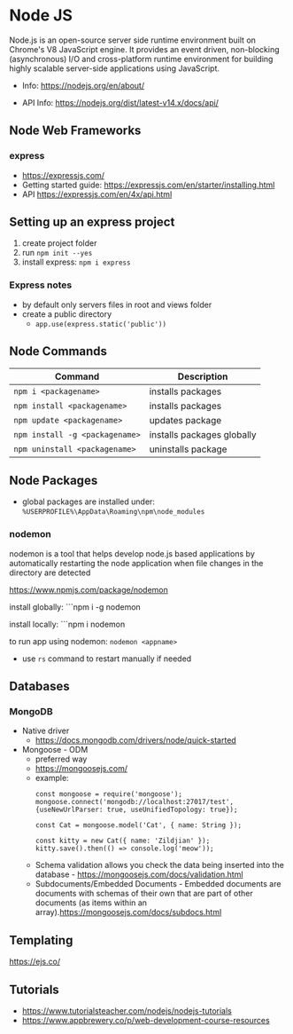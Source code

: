 # Node JS

Node.js is an open-source server side runtime environment built on Chrome's V8 JavaScript engine. It provides an event driven, non-blocking (asynchronous) I/O and cross-platform runtime environment for building highly scalable server-side applications using JavaScript.

- Info: https://nodejs.org/en/about/

- API Info: https://nodejs.org/dist/latest-v14.x/docs/api/

## Node Web Frameworks

### express

- https://expressjs.com/
- Getting started guide: https://expressjs.com/en/starter/installing.html
- API https://expressjs.com/en/4x/api.html

## Setting up an express project

1. create project folder
2. run ```npm init --yes```
3. install express: ```npm i express```

### Express notes
- by default only servers files in root and views folder
-  create a public directory
    - ```app.use(express.static('public'))```

## Node Commands

Command | Description
-------| -------------
```npm i <packagename>``` | installs packages
```npm install <packagename>``` | installs packages
```npm update <packagename>``` | updates package
```npm install -g <packagename>``` | installs packages globally
```npm uninstall <packagename>``` | uninstalls package


## Node Packages

- global packages are installed under: ```%USERPROFILE%\AppData\Roaming\npm\node_modules```

### nodemon 
nodemon is a tool that helps develop node.js based applications by automatically restarting the node application when file changes in the directory are detected

https://www.npmjs.com/package/nodemon

install globally: ```npm i -g nodemon

install locally: ```npm i nodemon

to run app using nodemon: ```nodemon <appname>```
- use ```rs``` command to restart manually if needed

## Databases

###  MongoDB
- Native driver
    - https://docs.mongodb.com/drivers/node/quick-started
- Mongoose - ODM
    - preferred way
    - https://mongoosejs.com/
    - example: 
        ```
        const mongoose = require('mongoose');
        mongoose.connect('mongodb://localhost:27017/test', {useNewUrlParser: true, useUnifiedTopology: true});

        const Cat = mongoose.model('Cat', { name: String });

        const kitty = new Cat({ name: 'Zildjian' });
        kitty.save().then(() => console.log('meow'));
        ```
    - Schema validation allows you check the data being inserted into the database -  https://mongoosejs.com/docs/validation.html
    - Subdocuments/Embedded Documents - Embedded documents are documents with schemas of their own that are part of other documents (as items within an array).https://mongoosejs.com/docs/subdocs.html

## Templating

https://ejs.co/



## Tutorials
- https://www.tutorialsteacher.com/nodejs/nodejs-tutorials
- https://www.appbrewery.co/p/web-development-course-resources